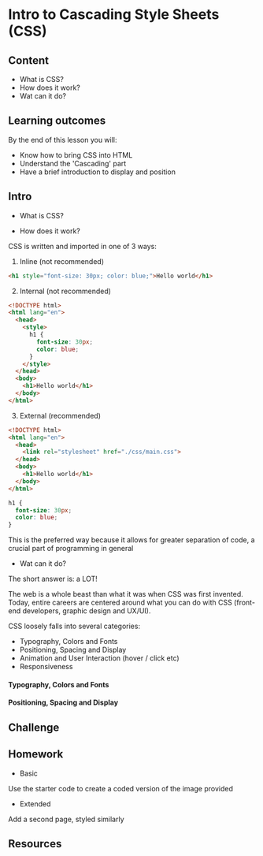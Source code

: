 # Intro to Cascading Style Sheets (CSS)

## Content

* What is CSS?
* How does it work?
* Wat can it do?

## Learning outcomes

By the end of this lesson you will:

* Know how to bring CSS into HTML
* Understand the 'Cascading' part
* Have a brief introduction to display and position

## Intro

* What is CSS?

* How does it work?

CSS is written and imported in one of 3 ways:

1. Inline (not recommended)

```html
<h1 style="font-size: 30px; color: blue;">Hello world</h1>
```

2. Internal (not recommended)

```html
<!DOCTYPE html>
<html lang="en">
  <head>
    <style>
      h1 {
        font-size: 30px;
        color: blue;
      }
    </style>
  </head>
  <body>
    <h1>Hello world</h1>
  </body>
</html>
```

3. External (recommended)

```html
<!DOCTYPE html>
<html lang="en">
  <head>
    <link rel="stylesheet" href="./css/main.css">
  </head>
  <body>
    <h1>Hello world</h1>
  </body>
</html>
```

```css
h1 {
  font-size: 30px;
  color: blue;
}
```

This is the preferred way because it allows for greater separation of code, a crucial part of programming in general

* Wat can it do?

The short answer is: a LOT!

The web is a whole beast than what it was when CSS was first invented. Today, entire careers are centered around what you can do with CSS (front-end developers, graphic design and UX/UI).

CSS loosely falls into several categories:

* Typography, Colors and Fonts
* Positioning, Spacing and Display
* Animation and User Interaction (hover / click etc)
* Responsiveness

#### Typography, Colors and Fonts


#### Positioning, Spacing and Display

## Challenge

## Homework

- Basic

Use the starter code to create a coded version of the image provided

- Extended

Add a second page, styled similarly

## Resources